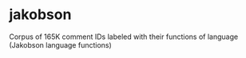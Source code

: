 # jakobson
Corpus of 165K comment IDs labeled with their functions of language (Jakobson language functions)
